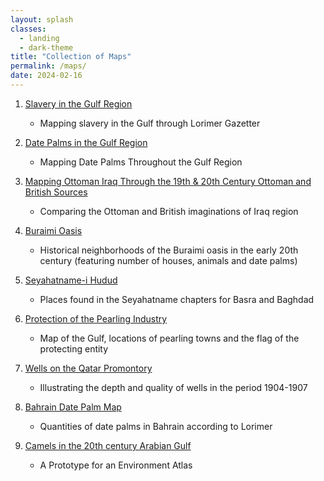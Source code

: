 ```yaml
---
layout: splash
classes:
  - landing
  - dark-theme
title: "Collection of Maps"
permalink: /maps/
date: 2024-02-16
---
```


1. [Slavery in the Gulf Region](/slavery/)

	- Mapping slavery in the Gulf through Lorimer Gazetter 

2. [Date Palms in the Gulf Region](/datepalms/)

	- Mapping Date Palms Throughout the Gulf Region

3. [Mapping Ottoman Iraq Through the 19th & 20th Century Ottoman and British Sources](/seyandlor/)

	- Comparing the Ottoman and British imaginations of Iraq region

4. [Buraimi Oasis](/buraimi/)

	- Historical neighborhoods of the Buraimi oasis in the early 20th century (featuring number of houses, animals and date palms)
 
5. [Seyahatname-i Hudud](/seyahatname/)

	- Places found in the Seyahatname chapters for Basra and Baghdad

6. [Protection of the Pearling Industry](/pearl/)

	- Map of the Gulf, locations of pearling towns and the flag of the protecting entity

7. [Wells on the Qatar Promontory](/wells/)

	- Illustrating the depth and quality of wells in the period 1904-1907

8. [Bahrain Date Palm Map](/bahraindate/)

	- Quantities of date palms in Bahrain according to Lorimer

9. [Camels in the 20th century Arabian Gulf](/camels/)

	- A Prototype for an Environment Atlas


